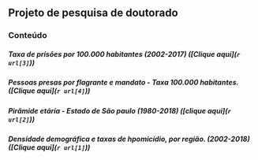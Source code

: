 ## Projeto de pesquisa de doutorado

### Conteúdo 

##### Taxa de prisões por 100.000 habitantes (2002-2017) ([Clique aqui](`r url[3]`))

##### Pessoas presas por flagrante e mandato - Taxa 100.000 habitantes. ([Clique aqui](`r url[4]`))

##### Pirâmide etária - Estado de São paulo (1980-2018) ([clique aqui](`r url[2]`))

##### Densidade demográfica e taxas de hpomicídio, por região. (2002-2018) ([Clique aqui](`r url[1]`))

